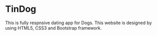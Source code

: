 # TinDog
This is fully respnsive dating app for Dogs. 
This website is designed by using HTML5, CSS3 and Bootstrap framework.
